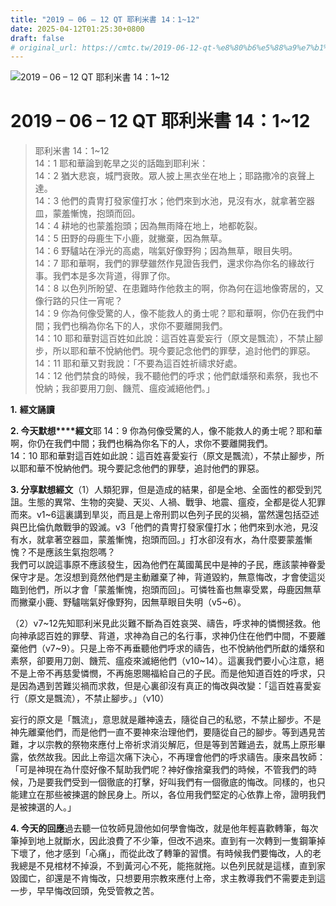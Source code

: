 ```yaml
---
title: "2019 – 06 – 12 QT 耶利米書 14：1~12"
date: 2025-04-12T01:25:30+0800
draft: false
# original_url: https://cmtc.tw/2019-06-12-qt-%e8%80%b6%e5%88%a9%e7%b1%b3%e6%9b%b8-14%ef%bc%9a112
---
```


![2019 – 06 – 12 QT 耶利米書 14：1\~12](/images/qt.jpg   "2019 – 06 – 12 QT 耶利米書 14：1\~12")

# 2019 – 06 – 12 QT 耶利米書 14：1\~12

> 耶利米書 14：1\~12  
> 14：1 耶和華論到乾旱之災的話臨到耶利米：  
> 14：2 猶大悲哀，城門衰敗。眾人披上黑衣坐在地上；耶路撒冷的哀聲上達。  
> 14：3 他們的貴冑打發家僮打水；他們來到水池，見沒有水，就拿著空器皿，蒙羞慚愧，抱頭而回。  
> 14：4 耕地的也蒙羞抱頭；因為無雨降在地上，地都乾裂。  
> 14：5 田野的母鹿生下小鹿，就撇棄，因為無草。  
> 14：6 野驢站在淨光的高處，喘氣好像野狗；因為無草，眼目失明。  
> 14：7 耶和華啊，我們的罪孽雖然作見證告我們，還求你為你名的緣故行事。我們本是多次背道，得罪了你。  
> 14：8 以色列所盼望、在患難時作他救主的啊，你為何在這地像寄居的，又像行路的只住一宵呢？  
> 14：9 你為何像受驚的人，像不能救人的勇士呢？耶和華啊，你仍在我們中間；我們也稱為你名下的人，求你不要離開我們。  
> 14：10 耶和華對這百姓如此說：這百姓喜愛妄行（原文是飄流），不禁止腳步，所以耶和華不悅納他們。現今要記念他們的罪孽，追討他們的罪惡。  
> 14：11 耶和華又對我說：「不要為這百姓祈禱求好處。  
> 14：12 他們禁食的時候，我不聽他們的呼求；他們獻燔祭和素祭，我也不悅納；我卻要用刀劍、饑荒、瘟疫滅絕他們。」

**1.** **經文誦讀**

**2. 今天默想****經文**耶 14：9 你為何像受驚的人，像不能救人的勇士呢？耶和華啊，你仍在我們中間；我們也稱為你名下的人，求你不要離開我們。  
14：10 耶和華對這百姓如此說：這百姓喜愛妄行（原文是飄流），不禁止腳步，所以耶和華不悅納他們。現今要記念他們的罪孽，追討他們的罪惡。

**3. 分享默想經文**（1）人類犯罪，但是造成的結果，卻是全地、全面性的都受到咒詛。生態的異常、生物的突變、天災、人禍、戰爭、地震、瘟疫，全都是從人犯罪而來。v1\~6這裏講到旱災，而且是上帝刑罰以色列子民的災禍，當然還包括亞述與巴比倫仇敵戰爭的毀滅。v3「他們的貴冑打發家僮打水；他們來到水池，見沒有水，就拿著空器皿，蒙羞慚愧，抱頭而回。」打水卻沒有水，為什麼要蒙羞慚愧？不是應該生氣抱怨嗎？  
我們可以說這事原不應該發生，因為他們在萬國萬民中是神的子民，應該蒙神眷愛保守才是。怎沒想到竟然他們是主動離棄了神，背道毀約，無意悔改，才會使這災臨到他們，所以才會「蒙羞慚愧，抱頭而回」。可憐牲畜也無辜受累，母鹿因無草而撇棄小鹿、野驢喘氣好像野狗，因無草眼目失明（v5\~6）。

（2）v7\~12先知耶利米見此災難不斷為百姓哀哭、禱告，呼求神的憐憫拯救。他向神承認百姓的罪孽、背道，求神為自己的名行事，求神仍住在他們中間，不要離棄他們（v7\~9）。只是上帝不再垂聽他們呼求的禱告，也不悅納他們所獻的燔祭和素祭，卻要用刀劍、饑荒、瘟疫來滅絕他們（v10\~14）。這裏我們要小心注意，絕不是上帝不再慈愛憐憫，不再施恩賜福給自己的子民。而是他知道百姓的呼求，只是因為遇到苦難災禍而求救，但是心裏卻沒有真正的悔改與改變：「這百姓喜愛妄行（原文是飄流），不禁止腳步。」（v10）

妄行的原文是「飄流」，意思就是離神遠去，隨從自己的私慾，不禁止腳步。不是神先離棄他們，而是他們一直不要神來治理他們，要隨從自己的腳步。等到遇見苦難，才以宗教的祭物來應付上帝祈求消災解厄，但是等到苦難過去，就馬上原形畢露，依然故我。因此上帝這次痛下決心，不再理會他們的呼求禱告。康來昌牧師：「可是神現在為什麼好像不幫助我們呢？神好像捨棄我們的時候，不管我們的時候，乃是要我們受到一個徹底的打擊，好叫我們有一個徹底的悔改。同樣的，也只能建立在那些被揀選的餘民身上。所以，各位用我們堅定的心依靠上帝，證明我們是被揀選的人。」

**4. 今天的回應**過去聽一位牧師見證他如何學會悔改，就是他年輕喜歡轉筆，每次筆掉到地上就斷水，因此浪費了不少筆，但改不過來。直到有一次轉到一隻鋼筆掉下壞了，他才感到「心痛」，而從此改了轉筆的習慣。有時候我們要悔改，人的老我總是不見棺材不掉淚，不到黃河心不死，能拖就拖。以色列民就是這樣，直到家毀國亡，卻還是不肯悔改，只想要用宗教來應付上帝，求主教導我們不需要走到這一步，早早悔改回頭，免受管教之苦。